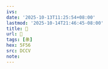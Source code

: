 ```yaml
---
ivs:
date: '2025-10-13T11:25:54+08:00'
lastmod: '2025-10-14T21:46:45-08:00'
title: 󰋈
url: 󰋈
tags: [彖]
hex: 5F56
src: DCCV
note:
---
```

